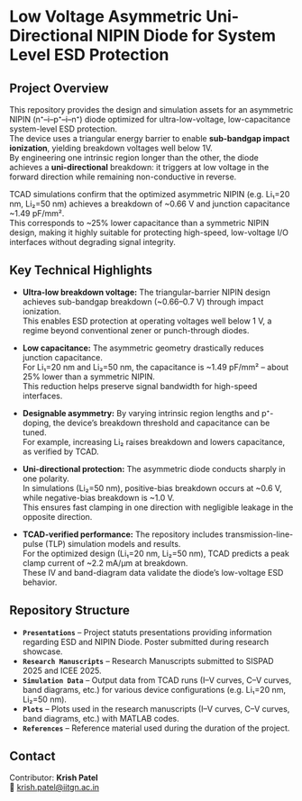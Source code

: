 # Low Voltage Asymmetric Uni-Directional NIPIN Diode for System Level ESD Protection

## Project Overview

This repository provides the design and simulation assets for an asymmetric NIPIN (n⁺–i–p⁺–i–n⁺) diode optimized for ultra-low-voltage, low-capacitance system-level ESD protection.  
The device uses a triangular energy barrier to enable **sub-bandgap impact ionization**, yielding breakdown voltages well below 1V.  
By engineering one intrinsic region longer than the other, the diode achieves a **uni-directional** breakdown: it triggers at low voltage in the forward direction while remaining non-conductive in reverse.  

TCAD simulations confirm that the optimized asymmetric NIPIN (e.g. Li₁=20 nm, Li₂=50 nm) achieves a breakdown of ~0.66 V and junction capacitance ~1.49 pF/mm².  
This corresponds to ~25% lower capacitance than a symmetric NIPIN design, making it highly suitable for protecting high-speed, low-voltage I/O interfaces without degrading signal integrity.

## Key Technical Highlights

- **Ultra-low breakdown voltage:** The triangular-barrier NIPIN design achieves sub-bandgap breakdown (~0.66–0.7 V) through impact ionization.  
  This enables ESD protection at operating voltages well below 1 V, a regime beyond conventional zener or punch-through diodes.  

- **Low capacitance:** The asymmetric geometry drastically reduces junction capacitance.  
  For Li₁=20 nm and Li₂=50 nm, the capacitance is ~1.49 pF/mm² – about 25% lower than a symmetric NIPIN.  
  This reduction helps preserve signal bandwidth for high-speed interfaces.  

- **Designable asymmetry:** By varying intrinsic region lengths and p⁺-doping, the device’s breakdown threshold and capacitance can be tuned.  
  For example, increasing Li₂ raises breakdown and lowers capacitance, as verified by TCAD.  

- **Uni-directional protection:** The asymmetric diode conducts sharply in one polarity.  
  In simulations (Li₂=50 nm), positive-bias breakdown occurs at ~0.6 V, while negative-bias breakdown is ~1.0 V.  
  This ensures fast clamping in one direction with negligible leakage in the opposite direction.  

- **TCAD-verified performance:** The repository includes transmission-line-pulse (TLP) simulation models and results.  
  For the optimized design (Li₁=20 nm, Li₂=50 nm), TCAD predicts a peak clamp current of ~2.2 mA/μm at breakdown.  
  These IV and band-diagram data validate the diode’s low-voltage ESD behavior.  

## Repository Structure

- **`Presentations`** – Project statuts presentations providing information regarding ESD and NIPIN Diode. Poster submitted during research showcase.
- **`Research Manuscripts`** – Research Manuscripts submitted to SISPAD 2025 and ICEE 2025.  
- **`Simulation Data`** – Output data from TCAD runs (I–V curves, C–V curves, band diagrams, etc.) for various device configurations (e.g. Li₁=20 nm, Li₂=50 nm).  
- **`Plots`** – Plots used in the research manuscripts (I–V curves, C–V curves, band diagrams, etc.) with MATLAB codes.
- **`References`** – Reference material used during the duration of the project.  

## Contact

Contributor: **Krish Patel**  
📧 krish.patel@iitgn.ac.in

